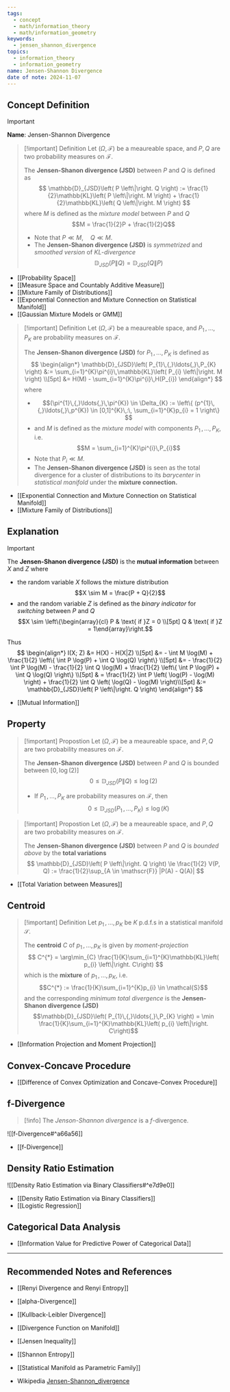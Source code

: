 ```yaml
---
tags:
  - concept
  - math/information_theory
  - math/information_geometry
keywords:
  - jensen_shannon_divergence
topics:
  - information_theory
  - information_geometry
name: Jensen-Shannon Divergence
date of note: 2024-11-07
---
```


## Concept Definition

>[!important]
>**Name**: Jensen-Shannon Divergence

>[!important] Definition
>Let $(\Omega, \mathscr{F})$ be a meaureable space, and $P, Q$ are two probability measures on $\mathscr{F}$.
>
>The **Jensen-Shanon divergence (JSD)** between $P$ and $Q$ is defined as 
>$$
>\mathbb{D}_{JSD}\left( P \left\|\right. Q \right) := \frac{1}{2}\mathbb{KL}\left( P \left\|\right. M \right) + \frac{1}{2}\mathbb{KL}\left( Q \left\|\right. M \right)
>$$ 
>where $M$ is defined as the *mixture model* between $P$ and $Q$ $$M = \frac{1}{2}P + \frac{1}{2}Q$$
>- Note that $P \ll M, \quad Q\ll M.$
>- The **Jensen-Shanon divergence (JSD)** is *symmetrized* and *smoothed version* of *KL-divergence* $$\mathbb{D}_{JSD}\left( P \left\|\right. Q \right) = \mathbb{D}_{JSD}\left( Q \left\|\right. P \right)$$

- [[Probability Space]]
- [[Measure Space and Countably Additive Measure]]
- [[Mixture Family of Distributions]]
- [[Exponential Connection and Mixture Connection on Statistical Manifold]]
- [[Gaussian Mixture Models or GMM]]

>[!important] Definition
>Let $(\Omega, \mathscr{F})$ be a meaureable space, and $P_{1}\,{,}\ldots{,}\,P_{K}$ are probability measures on $\mathscr{F}$.
>
>The **Jensen-Shanon divergence (JSD)** for $P_{1}\,{,}\ldots{,}\,P_{K}$  is defined as 
>$$
>\begin{align*}
>\mathbb{D}_{JSD}\left( P_{1}\,{,}\ldots{,}\,P_{K} \right) &:= \sum_{i=1}^{K}\pi^{i}\,\mathbb{KL}\left( P_{i} \left\|\right. M \right) \\[5pt]
>&= H(M) - \sum_{i=1}^{K}\pi^{i}\,H(P_{i})
>\end{align*}
>$$ 
>where
>- $$(\pi^{1}\,{,}\ldots{,}\,\pi^{K}) \in \Delta_{K} := \left\{ (p^{1}\,{,}\ldots{,}\,p^{K}) \in [0,1]^{K}\,:\, \sum_{i=1}^{K}p_{i} = 1 \right\} $$
>- and $M$ is defined as the *mixture model* with components $P_{1}\,{,}\ldots{,}\,P_{K}$, i.e. $$M = \sum_{i=1}^{K}\pi^{i}\,P_{i}$$
>- Note that $P_{i} \ll M.$
>- The **Jensen-Shanon divergence (JSD)** is seen as the total divergence for a cluster of distributions to its *barycenter* in *statistical manifold* under the **mixture connection.**

- [[Exponential Connection and Mixture Connection on Statistical Manifold]]
- [[Mixture Family of Distributions]]



## Explanation

>[!important]
>The **Jensen-Shanon divergence (JSD)** is the **mutual information** between $X$ and $Z$ where
>- the random variable $X$ follows the mixture distribution $$X \sim M = \frac{P + Q}{2}$$
>- and the random variable $Z$ is defined as the *binary indicator* for *switching* between $P$ and $Q$ $$X \sim \left\{\begin{array}{cl} P & \text{ if }Z = 0 \\[5pt] Q &  \text{ if }Z = 1\end{array}\right.$$
>
>Thus 
>$$
>\begin{align*}
> I(X; Z) &= H(X) - H(X|Z) \\[5pt]
> &= - \int M \log(M) + \frac{1}{2} \left\{ \int P \log(P) + \int Q \log(Q) \right\}  \\[5pt]
> &= - \frac{1}{2} \int P \log(M) - \frac{1}{2} \int Q \log(M) + \frac{1}{2} \left\{ \int P \log(P) + \int Q \log(Q) \right\}  \\[5pt]
> & = \frac{1}{2} \int P \left( \log(P) - \log(M) \right) + \frac{1}{2} \int Q \left( \log(Q) - \log(M) \right)\\[5pt]
> &:= \mathbb{D}_{JSD}\left( P \left\|\right. Q \right)
>\end{align*}
>$$

- [[Mutual Information]]

## Property

>[!important] Propostion
>Let $(\Omega, \mathscr{F})$ be a meaureable space, and $P, Q$ are two probability measures on $\mathscr{F}$.
>
>The **Jensen-Shanon divergence (JSD)** between $P$ and $Q$ is bounded between $[0,\log(2)]$ 
>$$
> 0 \le \mathbb{D}_{JSD}\left( P \left\|\right. Q \right) \le \log(2)
>$$ 
>- If $P_{1}\,{,}\ldots{,}\,P_{K}$ are probability measures on $\mathscr{F}$, then  
>$$
> 0 \le \mathbb{D}_{JSD}\left( P_{1}\,{,}\ldots{,}\,P_{K} \right) \le \log (K)
>$$ 


>[!important] Propostion
>Let $(\Omega, \mathscr{F})$ be a meaureable space, and $P, Q$ are two probability measures on $\mathscr{F}$.
>
>The **Jensen-Shanon divergence (JSD)** between $P$ and $Q$ is *bounded above* by the **total variations**
>$$
> \mathbb{D}_{JSD}\left( P \left\|\right. Q \right) \le \frac{1}{2} V(P, Q) := \frac{1}{2}\sup_{A \in \mathscr{F}} |P(A) - Q(A)| 
>$$ 

- [[Total Variation between Measures]]


## Centroid 

>[!important] Definition
>Let $p_{1}\,{,}\ldots{,}\,p_{K}$ be $K$ p.d.f.s in a statistical manifold $\mathcal{S}$.
>
>The **centroid** $C$ of  $p_{1}\,{,}\ldots{,}\,p_{K}$ is given by *moment-projection*
>$$
>C^{*} = \arg\min_{C} \frac{1}{K}\sum_{i=1}^{K}\mathbb{KL}\left( p_{i} \left\|\right.  C\right)
>$$
>which is the **mixture** of $p_{1}\,{,}\ldots{,}\,p_{K}$, i.e. $$C^{*} := \frac{1}{K}\sum_{i=1}^{K}p_{i} \in \mathcal{S}$$
>and the corresponding *minimum total divergence* is the **Jensen-Shanon divergence (JSD)** $$\mathbb{D}_{JSD}\left( P_{1}\,{,}\ldots{,}\,P_{K} \right) = \min \frac{1}{K}\sum_{i=1}^{K}\mathbb{KL}\left( p_{i} \left\|\right.  C\right)$$

- [[Information Projection and Moment Projection]]

## Convex-Concave Procedure

- [[Difference of Convex Optimization and Concave-Convex Procedure]]

## f-Divergence

>[!info]
>The *Jenson-Shannon divergence* is a $f$-divergence.

![[f-Divergence#^a66a56]]

- [[f-Divergence]]

## Density Ratio Estimation

![[Density Ratio Estimation via Binary Classifiers#^e7d9e0]]

- [[Density Ratio Estimation via Binary Classifiers]]
- [[Logistic Regression]]


## Categorical Data Analysis

- [[Information Value for Predictive Power of Categorical Data]]


-----------
##  Recommended Notes and References



- [[Renyi Divergence and Renyi Entropy]]
- [[alpha-Divergence]]
- [[Kullback-Leibler Divergence]]
- [[Divergence Function on Manifold]]

- [[Jensen Inequality]]
- [[Shannon Entropy]]

- [[Statistical Manifold as Parametric Family]]
- Wikipedia [Jensen-Shannon_divergence](https://en.wikipedia.org/wiki/Jensen%E2%80%93Shannon_divergence)

